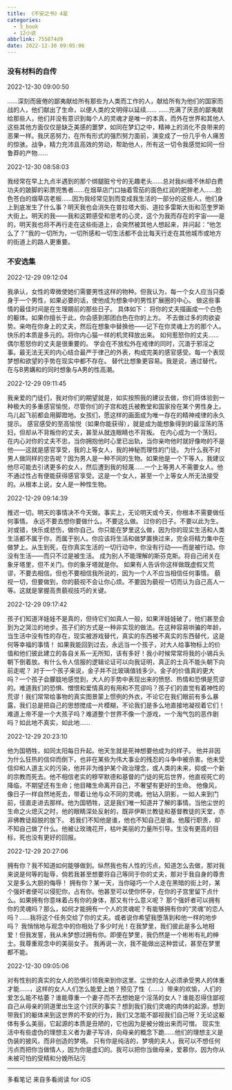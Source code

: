 ```yaml
---
title: 《不安之书》4星
categories:
  - 3_book
  - 12小说
abbrlink: 755874d9
date: 2022-12-30 09:05:06
---
```


### 没有材料的自传

2022-12-30 09:00:50

……深刻而疲倦的鄙夷献给所有那些为人类而工作的人，献给所有为他们的国家而战的人，他们献出了生命，以便人类的文明得以延续……
……充满了厌恶的鄙夷献给那些人，他们并没有意识到每个人的灵魂才是唯一的本真，而外在世界和其他人这些其他方面仅仅是缺乏美感的噩梦，如同在梦幻之中，精神上的消化不良带来的恶果一样。我厌恶努力，在所有形式的强烈努力面前，演变成了一份几乎令人痛苦的惊骇。战争，精力充沛且高效的劳动，帮助他人，所有这一切令我感觉如同一份鲁莽的产物……

2022-12-30 08:58:03

我经常在早上九点半遇到的那个绑腿脏兮兮的无趣老头……总对我纠缠不休却白费功夫的跛脚的彩票兜售者……在烟草店门口抽着雪茄的面色红润的肥胖老人……脸色苍白的烟草店老板……因为我经常见到而变成我生活的一部分的这些人，他们身上到底发生了什么事？明天我也会消失在普拉塔大街、道拉多雷斯大街和范奎罗斯大街上。明天的我——我和这颗感受和思考的心灵，这个为我而存在的宇宙——是的，明天我也将不再行走在这些街道上，会突然被其他人想起来，并问起：“他怎么了？”我的一切所为，一切所感和一切生活都不会比每天行走在其他城市或地方的街道上的路人更重要。



### 不安选集

2022-12-29 09:12:04

我承认，女性的卑微使她们需要男性这样的物种。但我认为，每一个女人应当只委身于一个男性，如果必要的话，使他成为想象中的男性扩展圈的中心。
做这些事情的最佳时间是在生理期前的那些日子。
具体如下：
将你的丈夫描画成一个白色的躯体。如果你擅长于此，你会感到那团白色在你的上方。
不去做过多的肉欲姿势。亲吻在你身上的丈夫，然后在想象中替换他——记下在你灵魂上方的那个人。
快乐的本质是多元的。将你内心猫一样的机灵释放出来。
如何惹怒你的丈夫……
偶尔惹怒你的丈夫是很重要的。
学会在不放松外在戒律的同时，沉湎于邪淫之事。最无法无天的内心结合最严于律己的外表，构成完美的感官感受。每一个表现梦想和欲望的手势在现实中都不存在。
替代比想象更容易。我是说，通过替代，在与B男媾和的同时想象与A男的性高潮。

2022-12-29 09:11:45

我亲爱的门徒们，我对你们的期望就是，如实按照我的建议去做，你们将体验到一种极大的多重感官愉悦，尽管你们的子宫和姓氏被教堂和国家拴在某个男性身上。
鸟儿起飞前都会用脚蹬地。女孩们，愿这样的画面成为唯一存在的精神戒律的永久提示。
感官感受的至高愉悦（如果你能获得），就是成为能想象得到的最淫荡的荡妇，但却从不背叛你的丈夫，甚至从就连眼睛也不背叛。
在内心成为一个荡妇，在内心对你的丈夫不忠，当你拥抱他时心里已出轨，当你亲吻他时就好像吻的不是他——这就是感官享受，我的上等女人，我的神秘而理性的门徒。
为什么我不对男人做同样的忠告呢？因为男人是一种不同的生物。如果他是一个下等人，我建议他尽可能去引诱更多的女人，然后遭到我的轻蔑……一个上等男人不需要女人。他不通过性占有便能获得感官享受。这是一个女人，甚至一个上等女人所无法接受的。从根本上说，女人是一种性生物。

2022-12-29 09:14:39

推迟一切。明天的事情决不今天做。事实上，无论明天或今天，你根本不需要做任何事情。
永远不要去想你要做什么。不要这么做。
过你的日子。不要以此为生。对或错，快乐或悲伤，做你自己。你只能在梦里这么做，因为你的现实生活和人类生活都不属于你，而属于别人。你应该将生活和做梦置换过来，完全将精力集中在做梦上。从生到死，在你真实生活的一切行动中，你没有行动——而是被行动。你没有生活——而只不过是被生活。
成为别人不能理解的斯芬克斯。将自己闭关在象牙塔里，但不关门。你的象牙塔就是你。
如果有人告诉你这样做既虚假又荒谬，不要去相信。但也不要相信我所说的，因为一个人不应当相信任何事情。
藐视一切，但要做到，你的藐视不会让你心烦。不要因为藐视一切而认为自己高人一等。这就是掌握高贵藐视技巧的关键。

2022-12-29 09:17:42

孩子们知道洋娃娃不是真的，但待它们如真人一般，如果洋娃娃破了，他们甚至会到为之哭泣的地步。孩子们的方式是一种非实现的做法。在这种容易哄骗的年龄，当生活中没有性的存在，现实被游戏替代，真实的东西被不真实的东西替代，这是何等幸福的事情！
如果我能回到过去，永远当一个孩子，对大人给事物标上的价值和他们彼此建立的各自关系一无所知，该有多好！我小时候常常将我的小锡兵头朝下倒着放。有什么令人信服的逻辑论证可以向我证明，真正的士兵不能头朝下向前走呢？
对于一个孩子来说，金子并不比玻璃值钱多少。金子的价值真的更大吗？一个孩子会朦胧地感觉到，大人的手势中表现出来的愤怒、热情和恐惧是荒谬的。难道我们的恐惧、憎恨和爱情真的有用和不荒谬吗？孩子们的直觉有着神性的荒谬！我们常常给事物的真实图景蒙上惯例的外衣，不论它在我们眼前有多么暴露，我们总是把自己的思想搅成一片模糊，不论我们是多么地直接地凝视着它们！
难道上帝不是一个大孩子吗？难道整个世界不像一个游戏，一个淘气包的恶作剧吗？如此地不真实，如此地……

2022-12-29 20:23:10

他为国牺牲，如同太阳每日升起。他天生就是死神想要他成为的样子。
他并非因为什么狂热的信仰而倒下，也非在某些为伟大事业的残忍的斗争中被杀害。他未受信仰和人道主义的污染，他并非为维护某个政治理念，或人类的未来，抑或一个新的宗教而死去。他不相信老实的穆罕默德和基督的门徒的死后世界，他直视死亡的降临，不期望还有生命；他目睹生命离开自己，不奢望有更好的生命。
他像风，像日子一样自然地死去，带着让他与众不同的灵魂。他钻入阴影，一如人来到门前，径直走进去那样。他为国牺牲，这是我们唯一知道并了解的事情。当他尘世的生命之火熄灭之时，他的眼睛深处反射的，既非伊斯兰教徒和基督教徒的天堂，亦非佛教徒超脱的放下。
若我们不知他是谁，他也不知自己是谁。他履行职责，却不知自己做了什么。他被让玫瑰花开，枯叶美丽的力量所引导。生没有更高的目标，死也没有更好的回报。

2022-12-29 20:27:06

拥有你？我不知道如何能够做到。纵然我也有人性的污点，知道怎么去做，那对我来说是何等的耻辱，倘若我甚至想要将自己等同于你的丈夫，那对于我自身的尊贵又是多么大胆的侮辱！
拥有你？某一天，当你碰巧一个人走在黑暗的街上时，某个强奸者便可以侵犯你，占有你。他甚至可以使你怀孕，在你的子宫里留下点什么。如果拥有你意味着占有你的身体，那又有什么意义呢？
那个强奸者可以拥有你的灵魂吗？那么，如何才能拥有一个人的灵魂呢？有能够拥有你的“灵魂”的恋人吗？……我将这个任务交给了你的丈夫。或者说你希望我堕落到和他一样的地步吗？
我悄悄地与观念中的你相处了多少时光！在我梦里，我们彼此是多么地相爱！但我发誓，我从未梦想过拥有你。即便在梦里，我仍然是一个彬彬有礼的绅士。我尊重观念中的美丽女子。
我再说一次，我不能做出这种尝试，甚至在梦里都不能。

2022-12-30 09:05:06

对有性别的真实的女人的恐惧引领我来到你这里。尘世的女人必须承受男人的体重才能……，这样的女人人们怎么能爱上她？预见了性（……）带来的欢愉，人们的爱怎么能不枯萎？谁能尊重一个妻子而不去想她是个淫荡的女人？谁能忍得住鄙视自己从母亲的阴道里出生这个讨厌的事实？想到我们我们灵魂的肉体的起源，想到带我们的躯体来到这世界的不安的行为，我们又怎能不鄙视我们自己呀？无论这躯体有多么美丽，它起源的本质是丑陋的，它也因为是被分娩出来而可憎。
现实生活中有些虚伪的理想主义者为妻子写诗，向母亲的概念下跪……他们的理想主义是伪装的披风，而非创造的梦境。
只有你是纯洁的，梦境的夫人，我可以不想任何污点而把你当做情人，因为你是虚幻的。我可以把你当做母亲，爱慕你，因为你从未被可怕的受精和分娩所玷污

------

多看笔记 来自多看阅读 for iOS
